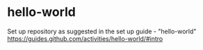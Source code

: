 # hello-world
Set up repository as suggested in the set up guide - "hello-world"
https://guides.github.com/activities/hello-world/#intro
